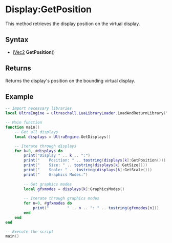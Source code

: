 # Display:GetPosition

This method retrieves the display position on the virtual display.

## Syntax

- [iVec2](iVec2.md) **GetPosition**()

## Returns

Returns the display's position on the bounding virtual display.

## Example

```lua
-- Import necessary libraries
local UltraEngine = ultraschall.LuaLibraryLoader.LoadAndReturnLibrary("ultraengine")

-- Main function
function main()
    -- Get all displays
    local displays = UltraEngine.GetDisplays()

    -- Iterate through displays
    for k=0, #displays do
        print("Display " .. k .. ":")
        print("    Position: " .. tostring(displays[k]:GetPosition()))
        print("    Size: " .. tostring(displays[k]:GetSize()))
        print("    Scale: " .. tostring(displays[k]:GetScale()))
        print("    Graphics Modes:")
        
        -- Get graphics modes
        local gfxmodes = displays[k]:GraphicsModes()
        
        -- Iterate through graphics modes
        for n=0, #gfxmodes do
            print("        " .. n .. ": " .. tostring(gfxmodes[n]))
        end
    end
end

-- Execute the script
main()
```
